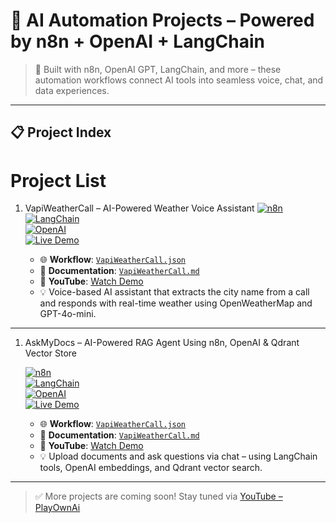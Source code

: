 
# 🚀 AI Automation Projects – Powered by n8n + OpenAI + LangChain

> 🔧 Built with n8n, OpenAI GPT, LangChain, and more – these automation workflows connect AI tools into seamless voice, chat, and data experiences.

---

## 📋 Project Index

# Project List

1. VapiWeatherCall – AI-Powered Weather Voice Assistant
   [![n8n](https://img.shields.io/badge/Built%20With-n8n-2087c6?logo=n8n&logoColor=white)](https://n8n.io)  
   [![LangChain](https://img.shields.io/badge/AI-LangChain-blue)](https://www.langchain.com/)  
   [![OpenAI](https://img.shields.io/badge/OpenAI-Embedding--GPT--4-412991?logo=openai)](https://platform.openai.com/)  
   [![Live Demo](https://img.shields.io/badge/Live%20Demo-Vapi%20Dashboard-ff9900?logo=voice-over)](https://dashboard.vapi.ai/assistants/36e273c4-1498-40ae-b07a-db1b4ecd27f1#start-speaking)
   
   - 🌐 **Workflow**: [`VapiWeatherCall.json`](https://github.com/matinict/MyN8N/blob/main/VapiWeatherCall.json)  
   - 📄 **Documentation**: [`VapiWeatherCall.md`](https://github.com/matinict/MyN8N/blob/main/VapiWeatherCall.md)  
   - 🎥 **YouTube**: [Watch Demo](https://www.youtube.com/watch?v=w3qodnA0sL0&t=134s)
   - 💡 Voice-based AI assistant that extracts the city name from a call and responds with real-time weather using OpenWeatherMap and GPT-4o-mini.
---

1. AskMyDocs – AI-Powered RAG Agent Using n8n, OpenAI & Qdrant Vector Store

   [![n8n](https://img.shields.io/badge/Built%20With-n8n-2087c6?logo=n8n&logoColor=white)](https://n8n.io)  
   [![LangChain](https://img.shields.io/badge/AI-LangChain-blue)](https://www.langchain.com/)  
   [![OpenAI](https://img.shields.io/badge/OpenAI-Embedding--GPT--4-412991?logo=openai)](https://platform.openai.com/)  
   [![Live Demo](https://img.shields.io/badge/Live%20Demo-Vapi%20Dashboard-ff9900?logo=voice-over)](https://dashboard.vapi.ai/assistants/36e273c4-1498-40ae-b07a-db1b4ecd27f1#start-speaking)

   - 🌐 **Workflow**: [`VapiWeatherCall.json`](https://github.com/matinict/MyN8N/blob/main/VapiWeatherCall.json)  
   - 📄 **Documentation**: [`VapiWeatherCall.md`](https://github.com/matinict/MyN8N/blob/main/VapiWeatherCall.md)  
   - 🎥 **YouTube**: [Watch Demo](https://www.youtube.com/watch?v=w3qodnA0sL0&t=134s)
   - 💡 Upload documents and ask questions via chat – using LangChain tools, OpenAI embeddings, and Qdrant vector search.
 

---

> ✅ More projects are coming soon! Stay tuned via [YouTube – PlayOwnAi](https://www.youtube.com/@PlayOwnAi)
